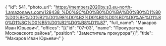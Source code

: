 {
    "id": 541,
    "photo_url": "https://members2020by.s3.eu-north-1.amazonaws.com/128438_%D0%9C%D0%B0%D0%BA%D0%B0%D1%80%D0%BE%D0%B2%D0%98%D0%B2%D0%B0%D0%BD%D0%AE%D1%80%D1%8C%D0%B5%D0%B2%D0%B8%D1%87",
    "full_name": "Макаров Иван Юрьевич",
    "offices": "[{\"id\": \"07-03\", \"name\": \"Прокуратура Московского района\", \"position\": \"Заместитель прокурора\"}]",
    "title": "Макаров Иван Юрьевич"
}
